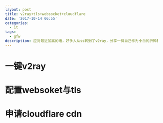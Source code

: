 ```yaml
---
layout: post
title: v2ray+tls+websocket+cloudflare
date: '2017-10-14 06:55'
categories:
  - it
tags:
  - gfw
description: 应对最近加高的墙，好多人从ss转到了v2ray，分享一份自己作为小白的折腾教程。
---
```


# 一键v2ray

# 配置websoket与tls

# 申请cloudflare cdn
